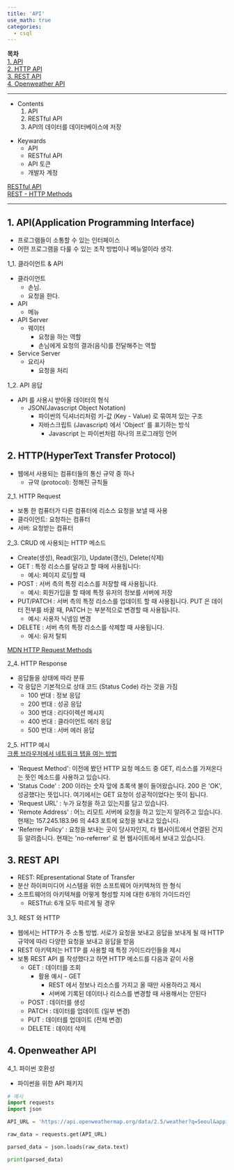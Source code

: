 ```yaml
---
title: 'API'
use_math: true
categories:
  - csql
---
```


**목차**  
[1. API](#1-apiapplication-programming-interface)  
[2. HTTP API](#2-httphypertext-transfer-protocol)  
[3. REST API](#3-rest-api)  
[4. Openweather API](#4-openweather-api)  

---
* Contents
  1. API
  2. RESTful API
  3. API의 데이터를 데이터베이스에 저장

>
* Keywards
  * API
  * RESTful API
  * API 토큰
  * 개발자 계정

[RESTful API](https://restfulapi.net/)  
[REST - HTTP Methods](https://restfulapi.net/http-methods/)

---

## 1. API(Application Programming Interface)
* 프로그램들이 소통할 수 있는 인터페이스
* 어떤 프로그램을 다룰 수 있는 조작 방법이나 메뉴얼이라 생각.

1_1. 클라이언트 & API

* 클라이언트
  * 손님. 
  * 요청을 한다.
* API
  * 메뉴
* API Server
  * 웨이터
    * 요청을 하는 역할
    * 손님에게 요청의 결과(음식)를 전달해주는 역할
* Service Server
  * 요리사
    * 요청을 처리

1_2. API 응답
* API 를 사용시 받아올 데이터의 형식
  * JSON(Javascript Object Notation) 
    * 파이썬의 딕셔너리처럼 키-값 (Key - Value) 로 묶여져 있는 구조
    * 자바스크립트 (Javascript) 에서 'Object' 를 표기하는 방식
      * Javascript 는 파이썬처럼 하나의 프로그래밍 언어

## 2. HTTP(HyperText Transfer Protocol)
* 웹에서 사용되는 컴퓨터들의 통신 규약 중 하나
  * 규약 (protocol): 정해진 규칙들

2_1. HTTP Request
* 보통 한 컴퓨터가 다른 컴퓨터에 리소스 요청을 보낼 때 사용
* 클라이언트: 요청하는 컴퓨터
* 서버: 요청받는 컴퓨터

2_3. CRUD 에 사용되는 HTTP 메소드
* Create(생성), Read(읽기), Update(갱신), Delete(삭제)
* GET : 특정 리소스를 달라고 할 때에 사용됩니다:
  * 예시: 페이지 로딩할 때
* POST : 서버 측의 특정 리소스를 저장할 때 사용됩니다.
  * 예시: 회원가입을 할 때에 특정 유저의 정보를 서버에 저장
* PUT/PATCH : 서버 측의 특정 리소스를 업데이트 할 때 사용됩니다. PUT 은 데이터 전부를 바꿀 때, PATCH 는 부분적으로 변경할 때 사용됩니다.
  * 예시: 사용자 닉넴임 변경
* DELETE : 서버 측의 특정 리소스를 삭제할 때 사용됩니다.
  * 예시: 유저 탈퇴  

[MDN HTTP Request Methods](https://developer.mozilla.org/en-US/docs/Web/HTTP/Methods)

2_4. HTTP Response
* 응답들을 상태에 따라 분류
* 각 응답은 기본적으로 상태 코드 (Status Code) 라는 것을 가짐
  * 100 번대 : 정보 응답
  * 200 번대 : 성공 응답
  * 300 번대 : 리다이렉션 메시지
  * 400 번대 : 클라이언트 에러 응답
  * 500 번대 : 서버 에러 응답

2_5. HTTP 예시  
[크롬 브라우저에서 네트워크 탭을 여는 방법](https://restfulapi.net/http-methods/)
* 'Request Method': 이전에 봤던 HTTP 요청 메소드 중 GET, 리소스를 가져온다는 뜻인 메소드를 사용하고 있습니다.
* 'Status Code' : 200 이라는 숫자 앞에 초록색 불이 들어왔습니다. 200 은 'OK', 성공했다는 뜻입니다. 여기에서는 GET 요청이 성공적이었다는 뜻이 됩니다.
* 'Request URL' : 누가 요청을 하고 있는지를 담고 있습니다.
* 'Remote Address' : 어느 리모트 서버에 요청을 하고 있는지 알려주고 있습니다. 현재는 157.245.183.96 의 443 포트에 요청을 보내고 있습니다.
* 'Referrer Policy' : 요청을 보내는 곳이 당사자인지, 타 웹사이트에서 연결된 건지 등 알려줍니다. 현재는 'no-referrer' 로 현 웹사이트에서 보내고 있습니다.

## 3. REST API
* REST: REpresentational State of Transfer
* 분산 하이퍼미디어 시스템을 위한 소프트웨어 아키텍쳐의 한 형식
* 소프트웨어의 아키텍쳐를 어떻게 형성할 지에 대한 6개의 가이드라인
  * RESTful: 6개 모두 따르게 될 경우 

3_1. REST 와 HTTP
* 웹에서는 HTTP가 주 소통 방법. 서로가 요청을 보내고 응답을 보내게 될 때 HTTP 규약에 따라 다양한 요청을 보내고 응답을 받음
* REST 아키텍처는 HTTP 를 사용할 때 특정 가이드라인들을 제시
* 보통 REST API 를 작성했다고 하면 HTTP 메소드를 다음과 같이 사용
  * GET : 데이터를 조회
    * 활용 예시 - GET
      * REST 에서 정보나 리소스를 가지고 올 때만 사용하라고 제시
      * 서버에 기록된 데이터나 리소스를 변경할 때 사용해서는 안된다
  * POST : 데이터를 생성
  * PATCH : 데이터를 업데이트 (일부 변경)
  * PUT : 데이터를 업데이트 (전체 변경)
  * DELETE : 데이터 삭제


## 4. Openweather API
4_1. 파이썬 호환성
* 파이썬을 위한 API 패키지

```python
# 예시
import requests
import json

API_URL = 'https://api.openweathermap.org/data/2.5/weather?q=Seoul&appid=3b8fb7eea967548d8cb2837639e4ca9e'

raw_data = requests.get(API_URL)

parsed_data = json.loads(raw_data.text)

print(parsed_data)
```
